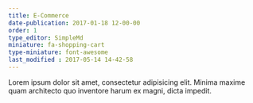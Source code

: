 ```yaml
---
title: E-Commerce
date-publication: 2017-01-18 12-00-00
order: 1
type_editor: SimpleMd
miniature: fa-shopping-cart
type-miniature: font-awesome
last_modified : 2017-05-14 14-42-58
---
```

Lorem ipsum dolor sit amet, consectetur adipisicing elit. Minima maxime quam architecto quo inventore harum ex magni, dicta impedit.